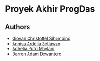 # Proyek Akhir ProgDas
## Authors

- [Giovan Christoffel Sihombing](https://www.github.com/MorpKnight)
- [Annisa Ardelia Setiawan](https://github.com/CookieVanila)
- [Adhelia Putri Maylani](https://github.com/nudtellaa)
- [Darren Adam Dewantoro](https://github.com/SearchAndClick)